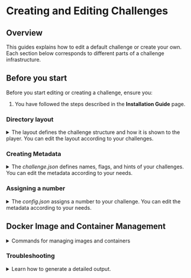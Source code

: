 # Creating and Editing Challenges
## Overview
This guides explains how to edit a default challenge or create your own. Each section below corresponds to different parts of a challenge infrastructure.

## Before you start
Before you start editing or creating a challenge, ensure you:
1. You have followed the steps described in the **Installation Guide** page.



### Directory layout
<details>
<summary>The layout defines the challenge structure and how it is shown to the player. You can edit the layout according to your challenges.</summary>

The default *directory layout* is shown below:
```
wss-ctf/
├── main.go
├── start-challenges (compiled binary)
└── challenges/
    ├── config.json
    └── [challenge-directories]/
        ├── challenge.json
        ├── Dockerfile
        └── [challenge files]
```
</details>

### Creating Metadata
<details>
<summary>The <i>challenge.json</i> defines names, flags, and hints of your challenges. You can edit the metadata according to your needs.</summary>

The default *challenge.json* file is shown below:
```json
{
  "name": "Challenge Name",
  "flag": "FLAG{example}",
  "hints": [
    "First hint - basic guidance",
    "Second hint - more specific",
    "Final hint - very specific"
  ],
  "port": 8080,
  "preface": "Optional introduction text shown before challenge starts",
  "postface": "Optional congratulations text shown after completion"
}
```
1. Add your metadata by editing the fields listed below.
**List of fields:**
- `name` - Defines the display name of the challenge.
- `flag` - Defines the flag used to complete the challenge.
- `hints` (*Optional*) - Defines the array of progressive hints. 
- `port` - Defines the host port to map the challenge containers port to.
- `preface` (*Optional*) - Defines the text shown at start of a challenge.
- `postface` (*Optional*) - Defines the text shown at the end of a challenge.

</details>

### Assigning a number 
<details>
<summary>The <i>config.json</i> assigns a number to your challenge. You can edit the metadata according to your needs.</summary>

> **Important:** Use the same challenge name as used in the `name` field inside the *challenge.json*.

The default *config.json* file is shown below::
```json
{
  "challenges": ["01-first-chal", "02-second-chal"]
}
```
</details>

## Docker Image and Container Management
<details>
<summary>Commands for managing images and containers</summary>

### Command Line Flags
Use the commands below to manage images and containers.

####  `--build`

Use `--build` force a rebuild of all **Docker** images.
  ```bash
  ./start-challenges --build
  ```

#### `--clean` 
Use `--clean` to remove all challenge containers and images.
  ```bash
  ./start-challenges --clean
  ```
**Important information**
- All images are cached after the first build for faster subsequent runs.
- Containers are automatically cleaned up when returning to menu or completing challenges.
</details>

### Troubleshooting
<details>
<summary>Learn how to generate a detailed output.</summary>

Use `--debug` to generate complete output, including **Docker** operations.
#### `--debug` 
  ```bash
  ./start-challenges --debug
  ```
</details>
